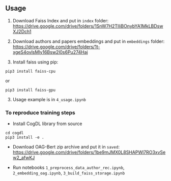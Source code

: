 ## Usage

1. Download Faiss Index and put in `index` folder:
https://drive.google.com/drive/folders/1SnW7H2TlliBOnybYA1MkLBDswXJ2Dch1

2. Download authors and papers embeddings and put in `embeddings` folder:
https://drive.google.com/drive/folders/1t-xgeS4ovlsMly16Bsw2l0s6Pu274Haj

3. Install faiss using pip:
```
pip3 install faiss-cpu
```
or
```
pip3 install faiss-gpu
```
3. Usage example is in `4_usage.ipynb`


### To reproduce training steps
- Install CogDL library from source
```
cd cogdl
pip3 install -e .
```
- Download OAG-Bert zip archive and put it in `saved`:
https://drive.google.com/drive/folders/1be9mJMX0L8SHAPWl7RO3xvSew2_afwKJ

- Run notebooks `1_preprocess_data_author_rec.ipynb`, `2_embedding_oag.ipynb`, `3_build_faiss_storage.ipynb`
